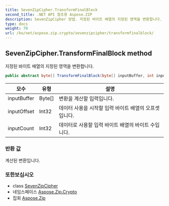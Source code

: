 ```yaml
---
title: SevenZipCipher.TransformFinalBlock
second_title: .NET API 참조용 Aspose.ZIP
description: SevenZipCipher 방법. 지정된 바이트 배열의 지정된 영역을 변환합니다.
type: docs
weight: 70
url: /ko/net/aspose.zip.crypto/sevenzipcipher/transformfinalblock/
---
```

## SevenZipCipher.TransformFinalBlock method

지정된 바이트 배열의 지정된 영역을 변환합니다.

```csharp
public abstract byte[] TransformFinalBlock(byte[] inputBuffer, int inputOffset, int inputCount)
```

| 모수 | 유형 | 설명 |
| --- | --- | --- |
| inputBuffer | Byte[] | 변환을 계산할 입력입니다. |
| inputOffset | Int32 | 데이터 사용을 시작할 입력 바이트 배열의 오프셋입니다. |
| inputCount | Int32 | 데이터로 사용할 입력 바이트 배열의 바이트 수입니다. |

### 반환 값

계산된 변환입니다.

### 또한보십시오

* class [SevenZipCipher](../)
* 네임스페이스 [Aspose.Zip.Crypto](../../sevenzipcipher/)
* 집회 [Aspose.Zip](../../../)


